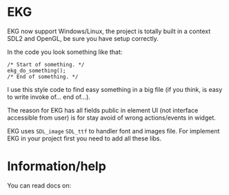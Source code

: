 # EKG
EKG now support Windows/Linux, the project is totally built in a context SDL2 and OpenGL, be sure you have setup correctly.

In the code you look something like that:
```
/* Start of something. */
ekg_do_something();
/* End of something. */
```
I use this style code to find easy something in a big file (if you think, is easy to write invoke of... end of...).

The reason for EKG has all fields public in element UI (not interface accessible from user) is for stay avoid of wrong actions/events in widget.

EKG uses `SDL_image` `SDL_ttf` to handler font and images file.
For implement EKG in your project first you need to add all these libs.

# Information/help
You can read docs on:
